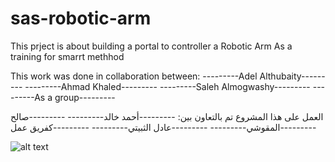 # sas-robotic-arm
This prject is about building a portal to controller a Robotic Arm
As a training for smarrt methhod

This work was done in collaboration between:
---------Adel Althubaity---------
---------Ahmad Khaled---------
---------Saleh Almogwashy---------
---------As a group---------

العمل على هذا المشروع تم بالتعاون بين:
---------أحمد خالد---------
---------صالح المقوشي---------
---------عادل الثبيتي---------
---------كفريق عمل---------


![alt text](https://github.com/sasmaq/sas-robotic-arm/blob/main/screenshot.png?raw=true)
